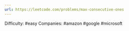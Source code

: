 ```yaml
---
url: https://leetcode.com/problems/max-consecutive-ones
---
```


Difficulty: #easy
Companies: #amazon #google #microsoft